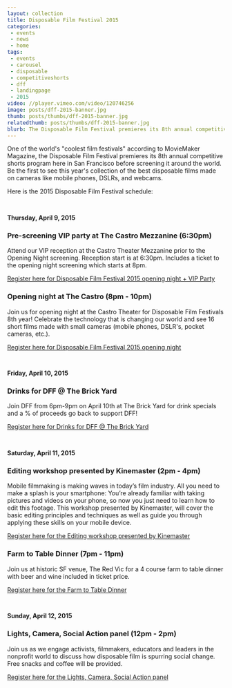 ```yaml
---
layout: collection
title: Disposable Film Festival 2015
categories:
 - events
 - news
 - home
tags:
 - events
 - carousel
 - disposable
 - competitiveshorts
 - dff
 - landingpage
 - 2015
video: //player.vimeo.com/video/120746256
image: posts/dff-2015-banner.jpg
thumb: posts/thumbs/dff-2015-banner.jpg
relatedthumb: posts/thumbs/dff-2015-banner.jpg
blurb: The Disposable Film Festival premieres its 8th annual competitive shorts program here in San Francisco before screening it around the world. Be the first to see this year's collection of the best disposable films made on cameras like mobile phones, DSLRs, and webcams.
---
```


One of the world's "coolest film festivals" according to MovieMaker Magazine, the Disposable Film Festival premieres its 8th annual competitive shorts program here in San Francisco before screening it around the world. Be the first to see this year's collection of the best disposable films made on cameras like mobile phones, DSLRs, and webcams.

Here is the 2015 Disposable Film Festival schedule:

<h4 style="padding-top: 24px;">Thursday, April 9, 2015</h4>

### Pre-screening VIP party at The Castro Mezzanine (6:30pm)

Attend our VIP reception at the Castro Theater Mezzanine prior to the Opening Night screening. Reception start is at 6:30pm. Includes a ticket to the opening night screening which starts at 8pm.

<a href="https://disposablefilmvip.attendease.com/" target="_blank">Register here for Disposable Film Festival 2015 opening night + VIP Party</a>

### Opening night at The Castro (8pm - 10pm)

Join us for opening night at the Castro Theater for Disposable Film Festivals 8th year! Celebrate the technology that is changing our world and see 16 short films made with small cameras (mobile phones, DSLR's, pocket cameras, etc.).

<a href="https://disposablefilmfest.attendease.com/" target="_blank">Register here for Disposable Film Festival 2015 opening night</a>

<h4 style="padding-top: 24px;">Friday, April 10, 2015</h4>

### Drinks for DFF @ The Brick Yard

Join DFF from 6pm-9pm on April 10th at The Brick Yard for drink specials and a % of proceeds go back to support DFF!

<a href="https://drinks4dff.attendease.com/" target="_blank">Register here for Drinks for DFF @ The Brick Yard</a>

<h4 style="padding-top: 24px;">Saturday, April 11, 2015</h4>

### Editing workshop presented by Kinemaster (2pm - 4pm)

Mobile filmmaking is making waves in today’s film industry. All you need to make a splash is your smartphone: You’re already familiar with taking pictures and videos on your phone, so now you just need to learn how to edit this footage. This workshop presented by Kinemaster, will cover the basic editing principles and techniques as well as guide you through applying these skills on your mobile device.

<a href="https://dffworkshop1.attendease.com/" target="_blank">Register here for the Editing workshop presented by Kinemaster</a>

### Farm to Table Dinner (7pm - 11pm)

Join us at historic SF venue, The Red Vic for a 4 course farm to table dinner with beer and wine included in ticket price.

<a href="https://farmtotable.attendease.com/" target="_blank">Register here for the Farm to Table Dinner</a>

<h4 style="padding-top: 24px;">Sunday, April 12, 2015</h4>

### Lights, Camera, Social Action panel (12pm - 2pm)

Join us as we engage activists, filmmakers, educators and leaders in the nonprofit world to discuss how disposable film is spurring social change. Free snacks and coffee will be provided.

<a href="https://dffworkshop2.attendease.com/" target="_blank">Register here for the Lights, Camera, Social Action panel</a>